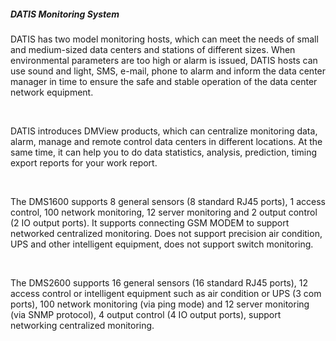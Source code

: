 <h5 class='pb-2'>DATIS Monitoring System</h5>

DATIS has two model monitoring hosts, which can meet the needs of small and medium-sized data centers and stations of different sizes. When environmental parameters are too high or alarm is issued, DATIS hosts can use sound and light, SMS, e-mail, phone to alarm and inform the data center manager in time to ensure the safe and stable operation of the data center network equipment.

<br>

DATIS introduces DMView products, which can centralize monitoring data, alarm, manage and remote control data centers in different locations. At the same time, it can help you to do data statistics, analysis, prediction, timing export reports for your work report.

<br>

The DMS1600 supports 8 general sensors (8 standard RJ45 ports), 1 access control, 100 network monitoring, 12 server monitoring and 2 output control (2 IO output ports). It supports connecting GSM MODEM to support networked centralized monitoring. Does not support precision air condition, UPS and other intelligent equipment, does not support switch monitoring.

<br>

The DMS2600 supports 16 general sensors (16 standard RJ45 ports), 12 access control or intelligent equipment such as air condition or UPS (3 com ports), 100 network monitoring (via ping mode) and 12 server monitoring (via SNMP protocol), 4 output control (4 IO output ports), support networking centralized monitoring.